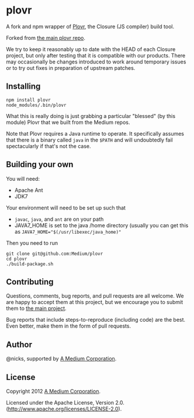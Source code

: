 plovr
=====

A fork and npm wrapper of [Plovr](http://plovr.com/), the Closure (JS compiler) build tool.

Forked from [the main plovr repo](https://github.com/bolinfest/plovr/).

We try to keep it reasonably up to date with the HEAD of each Closure project,
but only after testing that it is compatible with our products. There may
occasionally be changes introduced to work around temporary issues or to try out
fixes in preparation of upstream patches.

Installing
-----------------------

```shell
npm install plovr
node_modules/.bin/plovr
```

What this is really doing is just grabbing a particular "blessed" (by
this module) Plovr that we built from the Medium repos.

Note that Plovr requires a Java runtime to operate. It specifically
assumes that there is a binary called `java` in the `$PATH` and will
undoubtedly fail spectacularly if that's not the case.

Building your own
-------

You will need:
- Apache Ant
- JDK7

Your environment will need to be set up such that
- `javac`, `java`, and `ant` are on your path
- JAVA7_HOME is set to the java /home directory (usually you can get this as `JAVA7_HOME="$(/usr/libexec/java_home)"`

Then you need to run
```
git clone git@github.com:Medium/plovr
cd plovr
./build-package.sh
```

Contributing
------------

Questions, comments, bug reports, and pull requests are all welcome.
We are happy to accept them at this project, but we encourage you to submit them
to [the main project](https://github.com/bolinfest/plovr/).

Bug reports that include steps-to-reproduce (including code) are the
best. Even better, make them in the form of pull requests.

Author
------

@nicks, supported by
[A Medium Corporation](http://medium.com/).

License
-------

Copyright 2012 [A Medium Corporation](http://medium.com/).

Licensed under the Apache License, Version 2.0. 
(http://www.apache.org/licenses/LICENSE-2.0).
